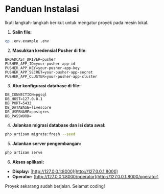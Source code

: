 # Panduan Instalasi

Ikuti langkah-langkah berikut untuk mengatur proyek pada mesin lokal.

1. **Salin file:**

```bash
cp .env.example .env
```

2. **Masukkan kredensial Pusher di file:**

```env
BROADCAST_DRIVER=pusher
PUSHER_APP_ID=your-pusher-app-id
PUSHER_APP_KEY=your-pusher-app-key
PUSHER_APP_SECRET=your-pusher-app-secret
PUSHER_APP_CLUSTER=your-pusher-app-cluster
```

3. **Atur konfigurasi database di file:**

```env
DB_CONNECTION=pgsql
DB_HOST=127.0.0.1
DB_PORT=5432
DB_DATABASE=livescore
DB_USERNAME=postgres
DB_PASSWORD=
```

4. **Jalankan migrasi database dan isi data awal:**

```bash
php artisan migrate:fresh --seed
```

5. **Jalankan server pengembangan:**

```bash
php artisan serve
```

6. **Akses aplikasi:**

- **Display:** [http://127.0.0.1:8000](http://127.0.0.1:8000)
- **Operator:** [http://127.0.0.1:8000/operator](http://127.0.0.1:8000/operator)

Proyek sekarang sudah berjalan. Selamat coding!

